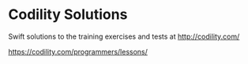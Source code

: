 # Codility Solutions

Swift solutions to the training exercises and tests at http://codility.com/

https://codility.com/programmers/lessons/
